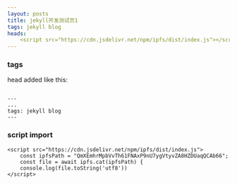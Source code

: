 ```yaml
---
layout: posts
title: jekyll开发测试页1
tags: jekyll blog
heads: 
    <script src="https://cdn.jsdelivr.net/npm/ipfs/dist/index.js"></script>
---
```


### tags
head added like this:

```text

---
...
tags: jekyll blog
---

```

### script import

<script src="https://cdn.jsdelivr.net/npm/ipfs/dist/index.js">
    const ipfsPath = "QmXEmhrMpbVvTh61FNAxP9nU7ygVtyvZA8HZDUaqQCAb66";
    const file = await ipfs.cat(ipfsPath) {
    console.log(file.toString('utf8'))
</script>

```text
<script src="https://cdn.jsdelivr.net/npm/ipfs/dist/index.js">
    const ipfsPath = "QmXEmhrMpbVvTh61FNAxP9nU7ygVtyvZA8HZDUaqQCAb66";
    const file = await ipfs.cat(ipfsPath) {
    console.log(file.toString('utf8'))
</script>
```


